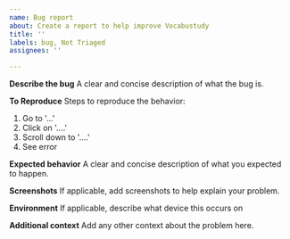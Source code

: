 ```yaml
---
name: Bug report
about: Create a report to help improve Vocabustudy
title: ''
labels: bug, Not Triaged
assignees: ''

---
```


**Describe the bug**
A clear and concise description of what the bug is.

**To Reproduce**
Steps to reproduce the behavior:
1. Go to '...'
2. Click on '....'
3. Scroll down to '....'
4. See error

**Expected behavior**
A clear and concise description of what you expected to happen.

**Screenshots**
If applicable, add screenshots to help explain your problem.

**Environment**
If applicable, describe what device this occurs on

**Additional context**
Add any other context about the problem here.
